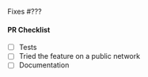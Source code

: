 <!-- Thank you for your interest in contributing to OpenZeppelin! -->

<!-- Consider opening an issue for discussion prior to submitting a PR. -->
<!-- New features will be merged faster if they were first discussed and designed with the team. -->

Fixes #??? <!-- Fill in with issue number -->

<!-- Describe the changes introduced in this pull request. -->
<!-- Include any context necessary for understanding the PR's purpose. -->

#### PR Checklist

<!-- Before merging the pull request all of the following must be complete. -->
<!-- Feel free to submit a PR or Draft PR even if some items are pending. -->
<!-- Some of the items may not apply. -->

-   [ ] Tests
-   [ ] Tried the feature on a public network
-   [ ] Documentation
